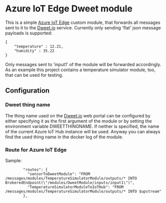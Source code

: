 # Azure IoT Edge Dweet module

This is a simple [Azure IoT Edge](https://azure.microsoft.com/en-us/services/iot-edge/) custom module, that forwards all messages sent to it to the [Dweet.io](https://dweet.io) service. Currently only sending 'flat' json message payloads is supported:

```
{
    "temperature" : 12.21,
    "humidity" : 35.22
}
```
Only messages sent to 'input1' of the module will be forwarded accordingly. As an example this project contains a temperature simulator module, too, that can be used for testing.

## Configuration

### Dweet thing name
The thing name used on the [Dweet.io](https://dweet.io) web portal can be configured by either specifying it as the first argument of the module or by setting the environment variable DWEETTHINGNAME. If neither is specified, the name of the current Azure IoT Hub instance will be used. Anyway you can always find the used thing name in the docker log of the module.

### Route for Azure IoT Edge

Sample:
```
        "routes": {
          "sensorToDweetModule": "FROM /messages/modules/TemperatureSimulatorModule/outputs/* INTO BrokeredEndpoint(\"/modules/DweetModule/inputs/input1\")",
          "TemperatureSimulatorModuleToIoTHub": "FROM /messages/modules/TemperatureSimulatorModule/outputs/* INTO $upstream"
        },
```